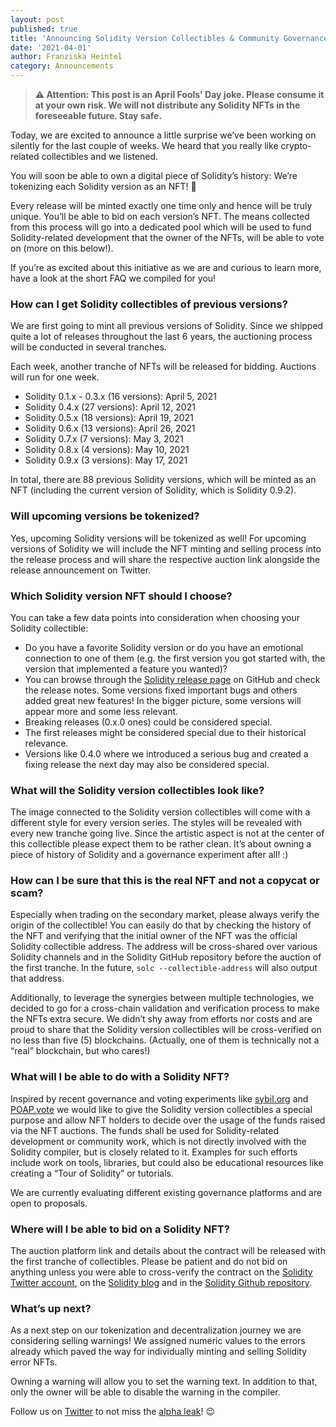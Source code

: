 ```yaml
---
layout: post
published: true
title: 'Announcing Solidity Version Collectibles & Community Governance 💎'
date: '2021-04-01'
author: Franziska Heintel
category: Announcements
---
```


> **⚠️ Attention: This post is an April Fools' Day joke. Please consume it at your own risk. We will not distribute any Solidity NFTs in the foreseeable future. Stay safe.**

Today, we are excited to announce a little surprise we’ve been working on silently for the last couple of weeks. We heard that you really like crypto-related collectibles and we listened.

You will soon be able to own a digital piece of Solidity’s history: We’re tokenizing each Solidity version as an NFT! 🥳

Every release will be minted exactly one time only and hence will be truly unique. You’ll be able to bid on each version’s NFT. The means collected from this process will go into a dedicated pool which will be used to fund Solidity-related development that the owner of the NFTs, will be able to vote on (more on this below!).

If you’re as excited about this initiative as we are and curious to learn more, have a look at the short FAQ we compiled for you!

### How can I get Solidity collectibles of previous versions?

We are first going to mint all previous versions of Solidity. Since we shipped quite a lot of releases throughout the last 6 years, the auctioning process will be conducted in several tranches.

Each week, another tranche of NFTs will be released for bidding. Auctions will run for one week.

- Solidity 0.1.x - 0.3.x (16 versions): April 5, 2021
- Solidity 0.4.x (27 versions): April 12, 2021
- Solidity 0.5.x (18 versions): April 19, 2021
- Solidity 0.6.x (13 versions): April 26, 2021
- Solidity 0.7.x (7 versions): May 3, 2021
- Solidity 0.8.x (4 versions): May 10, 2021
- Solidity 0.9.x (3 versions): May 17, 2021

In total, there are 88 previous Solidity versions, which will be minted as an NFT (including the current version of Solidity, which is Solidity 0.9.2).

### Will upcoming versions be tokenized?

Yes, upcoming Solidity versions will be tokenized as well! For upcoming versions of Solidity we will include the NFT minting and selling process into the release process and will share the respective auction link alongside the release announcement on Twitter.

### Which Solidity version NFT should I choose?

You can take a few data points into consideration when choosing your Solidity collectible:

- Do you have a favorite Solidity version or do you have an emotional connection to one of them (e.g. the first version you got started with, the version that implemented a feature you wanted)?
- You can browse through the [Solidity release page](https://github.com/ethereum/solidity/releases) on GitHub and check the release notes. Some versions fixed important bugs and others added great new features! In the bigger picture, some versions will appear more and some less relevant.
- Breaking releases (0.x.0 ones) could be considered special.
- The first releases might be considered special due to their historical relevance.
- Versions like 0.4.0 where we introduced a serious bug and created a fixing release the next day may also be considered special.

### What will the Solidity version collectibles look like?

The image connected to the Solidity version collectibles will come with a different style for every version series. The styles will be revealed with every new tranche going live. Since the artistic aspect is not at the center of this collectible please expect them to be rather clean. It’s about owning a piece of history of Solidity and a governance experiment after all! :)

### How can I be sure that this is the **real** NFT and not a copycat or scam?

Especially when trading on the secondary market, please always verify the origin of the collectible! You can easily do that by checking the history of the NFT and verifying that the initial owner of the NFT was the official Solidity collectible address. The address will be cross-shared over various Solidity channels and in the Solidity GitHub repository before the auction of the first tranche. In the future, `solc --collectible-address` will also output that address.

Additionally, to leverage the synergies between multiple technologies, we decided to go for a cross-chain validation and verification process to make the NFTs extra secure. We didn’t shy away from efforts nor costs and are proud to share that the Solidity version collectibles will be cross-verified on no less than five (5) blockchains. (Actually, one of them is technically not a “real” blockchain, but who cares!)

### What will I be able to do with a Solidity NFT?

Inspired by recent governance and voting experiments like [sybil.org](https://sybil.org/) and [POAP.vote](https://poap.vote/) we would like to give the Solidity version collectibles a special purpose and allow NFT holders to decide over the usage of the funds raised via the NFT auctions. The funds shall be used for Solidity-related development or community work, which is not directly involved with the Solidity compiler, but is closely related to it. Examples for such efforts include work on tools, libraries, but could also be educational resources like creating a “Tour of Solidity” or tutorials.

We are currently evaluating different existing governance platforms and are open to proposals.

### Where will I be able to bid on a Solidity NFT?

The auction platform link and details about the contract will be released with the first tranche of collectibles. Please be patient and do not bid on anything unless you were able to cross-verify the contract on the [Solidity Twitter account](https://twitter.com/solidity_lang), on the [Solidity blog](https://blog.soliditylang.org/) and in the [Solidity Github repository](https://github.com/ethereum/solidity).

### What’s up next?

As a next step on our tokenization and decentralization journey we are considering selling warnings! We assigned numeric values to the errors already which paved the way for individually minting and selling Solidity error NFTs.

Owning a warning will allow you to set the warning text. In addition to that, only the owner will be able to disable the warning in the compiler.

Follow us on [Twitter](https://twitter.com/solidity_lang) to not miss the [alpha leak](https://www.youtube.com/watch?v=dQw4w9WgXcQ)! 😉
